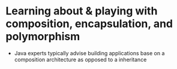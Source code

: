 # Learning about & playing with composition, encapsulation, and polymorphism
* Java experts typically advise building applications base on a composition architecture as opposed to a inheritance
